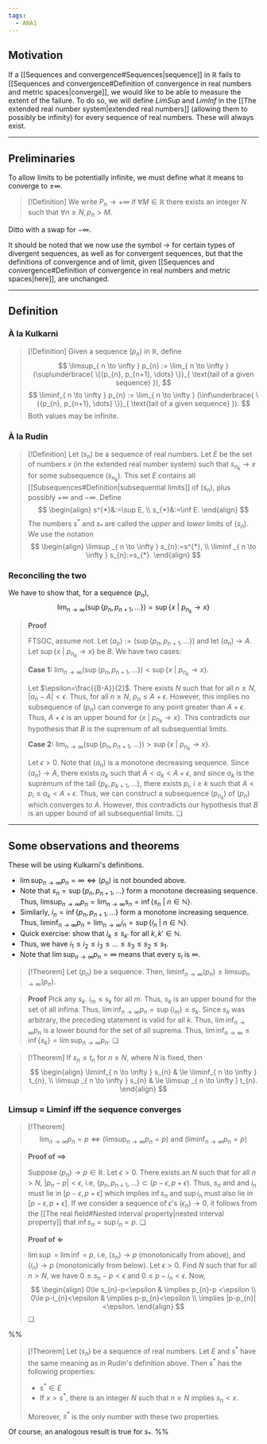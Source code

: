 ```yaml
---
tags:
  - ANA1
---
```

## Motivation
If a [[Sequences and convergence#Sequences|sequence]] in $\mathbb{R}$ fails to [[Sequences and convergence#Definition of convergence in real numbers and metric spaces|converge]], we would like to be able to measure the extent of the failure. To do so, we will define *LimSup* and *LimInf*  in the [[The extended real number system|extended real numbers]] (allowing them to possibly be infinity) for every sequence of real numbers. These will always exist. 

---
## Preliminaries

To allow limits to be potentially infinite, we must define what it means to converge to $±\infty$. 

>[!Definition]
>We write $P_{n}\to +\infty$ if $\forall M\in \mathbb{R}$ there exists an integer $N$ such that $\forall n\geq N, p_{n}>M$. 

Ditto with a swap for $-\infty$.

It should be noted that we now use the symbol $\to$ for certain types of divergent sequences, as well as for convergent sequences, but that the definitions of convergence and of limit, given [[Sequences and convergence#Definition of convergence in real numbers and metric spaces|here]], are unchanged.

---
## Definition 

### À la Kulkarni

>[!Definition]
>Given a sequence $(p_{n})$ in $\mathbb{R}$, define
>$$
>\limsup_{ n \to \infty } p_{n} := \lim_{ n \to \infty } (\sup\underbrace{ \{{p_{n}, p_{n+1}, \dots} \}}_{ \text{tail of a given sequence} }),
>$$
>$$
>\liminf_{ n \to \infty } p_{n} := \lim_{ n \to \infty } (\inf\underbrace{ \{{p_{n}, p_{n+1}, \dots} \}}_{ \text{tail of a given sequence} }).
>$$
>Both values may be infinite.

### À la Rudin

>[!Definition]
>Let $(s_{n})$ be a sequence of real numbers. Let $E$ be the set of numbers $x$ (in the extended real number system) such that $s_{n_{k}}\to x$ for some subsequence $(s_{n_{k}})$. This set $E$ contains all [[Subsequences#Definition|subsequential limits]] of $(s_{n})$, plus possibly $+\infty$ and $-\infty$. Define 
>$$
>\begin{align}
>s^{*}&:=\sup E, \\
>s_{*}&:=\inf E.
>\end{align} 
>$$
>The numbers $s^{*}$ and $s_{*}$ are called the *upper* and *lower* limits of $(s_{n})$. We use the notation
>$$
>\begin{align}
>\limsup _{ n \to \infty } s_{n}:=s^{*}, \\
>\liminf _{ n \to \infty } s_{n}:=s_{*}.
>\end{align}
>$$

### Reconciling the two

We have to show that, for a sequence $(p_{n})$,
$$
\lim_{ n \to \infty } (\sup \{ p_{n}, p_{n+1}, \dots \}) = \sup \{ x\ |\ p_{n_{k}}\to x \}
$$
>**Proof**
>
>FTSOC, assume not. Let $(a_{n}):=(\sup \{ p_{n}, p_{n+1}, \dots \})$ and let $(a_{n})\to A$. Let $\sup \{ x\ |\ p_{n_{k}}\to x \}$ be $B$. We have two cases:
>
>**Case 1:** $\lim_{ n \to \infty } (\sup \{ p_{n}, p_{n+1}, \dots \}) < \sup \{ x\ |\ p_{n_{k}}\to x \}$.
>
>Let $\epsilon=\frac{{B-A}}{2}$. There exists $N$ such that for all $n\ge N$, $|a_{n}-A|<\epsilon$. Thus, for all $n\ge N$, $p_{n}\le A+\epsilon$. However, this implies no subsequence of $(p_{n})$ can converge to any point greater than $A+\epsilon$. Thus, $A+\epsilon$ is an upper bound for $\{ x\ |\ p_{n_{k}}\to x \}$. This contradicts our hypothesis that $B$ is the supremum of all subsequential limits.
>
>**Case 2:** $\lim_{ n \to \infty } (\sup \{ p_{n}, p_{n+1}, \dots \}) > \sup \{ x\ |\ p_{n_{k}}\to x \}$.
>
>Let $\epsilon>0$. Note that $(a_{n})$ is a monotone decreasing sequence. Since $(a_{n})\to A$, there exists $a_{k}$ such that $A<a_{k}<A+\epsilon$, and since $a_{k}$ is the supremum of the tail $\{ p_{k}, p_{k+1}, \dots \}$, there exists $p_{i}$, $i\geq k$ such that $A<p_{i}\leq a_{k}<A+\epsilon$. Thus, we can construct a subsequence $(p_{n_{k}})$ of $(p_{n})$ which converges to $A$. However, this contradicts our hypothesis that $B$ is an upper bound of all subsequential limits. ❏

---
## Some observations and theorems

These will be using Kulkarni's definitions.

- $\lim\sup_{ n \to \infty }p_{n} = \infty \iff (p_{n})\text{ is not bounded above.}$
- Note that $s_{n}=\sup \{ p_{n},p_{n+1}, \dots  \}$ form a monotone decreasing sequence. Thus, $\limsup_{ n \to \infty }p_{n}=\lim_{ n \to \infty } s_{n}=\inf \{s_{n}\ |\ n\in \mathbb{N}  \}$. 
- Similarly, $i_{n}=\inf \{ p_{n}, p_{n+1}, \dots \}$ form a monotone increasing sequence. Thus, $\liminf_{ n \to \infty }p_{n}=\lim_{ n \to \infty } i_{n}=\sup \{i_{n}\ |\ n\in \mathbb{N}  \}$. 
- Quick exercise: show that $i_{k}\le s_{k'}$ for all $k, k'\in \mathbb{N}$. 
- Thus, we have  $i_{1}\le i_{2}\le i_{3}\le \dots\le s_{3}\le s_{2}\le s_{1}$. 
- Note that $\lim\sup_{ n \to \infty }p_{n}=\infty$ means that every $s_{i}$ is $\infty$. 

>[!Theorem]
>Let $(p_{n})$ be a sequence. Then, $\liminf_{ n \to \infty } (p_{n})\le \limsup_{ n \to \infty } (p_{n})$.

>**Proof**
>Pick any $s_{k}$. $i_{m}\le s_{k}$ for all $m$. Thus, $s_{k}$ is an upper bound for the set of all infima. Thus, $\lim\inf_{ n \to \infty }p_{n}=\sup \{ i_{m} \}\le s_{k}$. Since $s_{k}$ was arbitrary, the preceding statement is valid for all $k$. Thus, $\lim\inf_{ n \to \infty }p_{n}$ is a lower bound for the set of all suprema. Thus, $\lim\inf_{ n \to \infty }\le \inf \{ s_{k} \}=\lim\sup_{ n \to \infty }p_{n}$. ❏

>[!Theorem]
>If $s_{n}\le t_{n}$ for $n\ge N$, where $N$ is fixed, then
>$$
>\begin{align}
>\liminf_{ n \to \infty } s_{n} & \le \liminf_{ n \to \infty } t_{n}, \\
>\limsup _{ n \to \infty } s_{n} & \le \limsup _{ n \to \infty } t_{n}.
>\end{align}
>$$

### Limsup = Liminf iff the sequence converges

>[!Theorem]
>$$
>\lim_{ n \to \infty } p_{n} = p \iff (\limsup_{ n \to \infty } p_{n} = p) \text{ and } (\liminf_{ n \to \infty }p_{n} = p )
>$$

>**Proof of $\implies$**
>
>Suppose $(p_{n})\to p \in \mathbb{R}$. Let $\epsilon>0$. There exists an $N$ such that for all $n>N$, $|p_{n}-p|<\epsilon$, i.e, $\{ p_{n}, p_{n+1}, \dots \}\subset(p-\epsilon, p+\epsilon)$. Thus, $s_{n}$ and and $i_{n}$ must lie in $[p-\epsilon, p+\epsilon]$ which implies $\inf s_{n}$ and $\sup i_{n}$ must also lie in $[p-\epsilon, p+\epsilon]$. If we consider a sequence of $\epsilon$'s $(\epsilon_{n})\to 0$, it follows from the [[The real field#Nested interval property|nested interval property]] that $\inf s_{n}=\sup i_{n}=p$. ❏
>
>**Proof of $\Longleftarrow$**
>
>$\lim\sup$ = $\lim\inf$ = $p$, i.e, $(s_{n})\to p$ (monotonically from above), and $(i_{n})\to p$ (monotonically from below). Let $\epsilon>0$. Find $N$ such that for all $n>N$, we have $0\le s_{n}-p<\epsilon$ and $0\le p-i_{n}<\epsilon$. Now, 
>$$
>\begin{align}
>0\le s_{n}-p<\epsilon  & \implies p_{n}-p <\epsilon \\
>0\le p-i_{n}<\epsilon  & \implies p-p_{n}<\epsilon  \\
>\implies |p-p_{n}|<\epsilon.
>\end{align}
>$$
>❏



%% 
>[!Theorem]
>Let $(s_{n})$ be a sequence of real numbers. Let $E$ and $s^{*}$ have the same meaning as in Rudin's definition above. Then $s^{*}$ has the following properties:
>- $s^{*}\in E$
>- If $x>s^{*}$, there is an integer $N$ such that $n\ge N$ implies $s_{n}<x$. 
>
>Moreover, $s^{*}$ is the only number with these two properties.

Of course, an analogous result is true for $s_{*}$.
 %%



